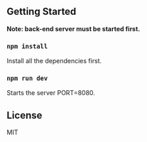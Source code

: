 Getting Started
---------------

**Note: back-end server must be started first.**

### `npm install`

Install all the dependencies first.

### `npm run dev`

Starts the server PORT=8080.

License
-------

MIT